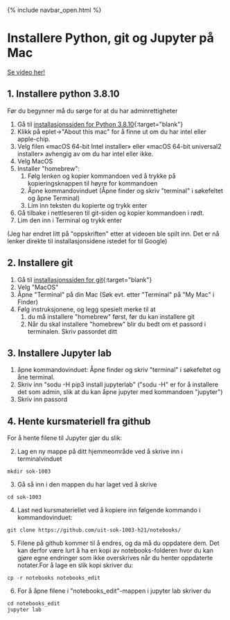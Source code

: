 {% include navbar_open.html %}
# Installere Python, git og Jupyter på Mac

[Se video her!](https://mediasite.uit.no/Mediasite/Play/246d1f3eb5a044d8a8c8a767cb80c5941d)


## 1. Installere python 3.8.10
Før du begynner må du sørge for at du har adminrettigheter

1. Gå til [installasjonssiden for Python 3.8.10](https://www.python.org/downloads/release/python-3810/){:target="blank"}
3. Klikk på eplet->"About this mac" for å finne ut om du har intel eller apple-chip.
4. Velg filen «macOS 64-bit Intel installer» eller  «macOS 64-bit universal2 installer» avhengig av om du har intel eller ikke.
5. Velg MacOS
6. Installer "homebrew":
    1.  Følg lenken og kopier kommandoen ved å trykke på kopieringsknappen til høyre for kommandoen
    2.  Åpne kommandovinduet (Åpne finder og skriv "terminal" i søkefeltet og åpne Terminal)
    3.  Lim inn teksten du kopierte og trykk enter
4.  Gå tilbake i nettleseren til git-siden og kopier kommandoen i rødt.
5.  Lim den inn i Terminal og trykk enter
  
(Jeg har endret litt på "oppskriften" etter at videoen ble spilt inn. Det er nå lenker direkte til installasjonsidene istedet for til Google)
 
## 2. Installere git

1. Gå til [installasjonssiden for git](https://www.google.com/search?q=install+download+git){:target="blank"}
2. Velg "MacOS"
3. Åpne "Terminal" på din Mac (Søk evt. etter "Terminal" på "My Mac" i Finder)
4. Følg instruksjonene, og legg spesielt merke til at
    1. du må installere "homebrew" først, før du kan installere git
    2. Når du skal installere "homebrew" blir du bedt om et passord i terminalen. Skriv passordet ditt
  
## 3. Installere Jupyter lab

1. åpne kommandovinduet: Åpne finder og skriv "terminal" i søkefeltet og åne terminal. 
2. Skriv inn "sodu -H pip3 install jupyterlab" ("sodu -H" er for å installere det som admin, slik at du kan åpne jupyter med kommandoen "jupyter")
3. Skriv inn passord

## 4. Hente kursmateriell fra github

For å hente filene til Jupyter gjør du slik:

2. Lag en ny mappe på ditt hjemmeområde ved å skrive inn i terminalvinduet

```mkdir sok-1003```

3. Gå så inn i den mappen du har laget ved å skrive 

```cd sok-1003```
        
4. Last ned kursmateriellet ved å kopiere inn følgende kommando i kommandovinduet: 

```git clone https://github.com/uit-sok-1003-h21/notebooks/```
        
5. Filene på github kommer til å endres, og da må du oppdatere dem. Det kan derfor være lurt å ha en 
kopi av notebooks-folderen hvor du kan gjøre egne endringer som ikke overskrives når du henter oppdaterte notater.For å lage en slik kopi skriver du:
        
```cp -r notebooks notebooks_edit```
        
6. For å åpne filene i "notebooks_edit"-mappen i jupyter lab skriver du
```
cd notebooks_edit
jupyter lab
```
